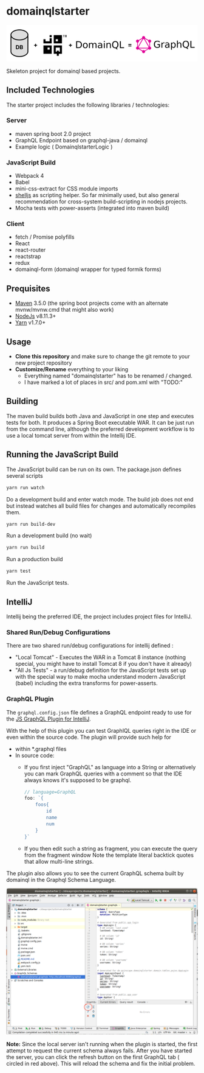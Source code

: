 # domainqlstarter 

![DB + JOOQ + DomainQL = GraphQL](./misc/visual.png)

Skeleton project for domainql based projects.


## Included Technologies

The starter project includes the following libraries / technologies:

### Server

 * maven spring boot 2.0 project
 * GraphQL Endpoint based on graphql-java / domainql
 * Example logic ( DomainqlstarterLogic )
 
### JavaScript Build
 
 * Webpack 4 
 * Babel 
 * mini-css-extract for CSS module imports
 * [shelljs](https://github.com/shelljs/shelljs) as scripting helper. So far minimally used, 
   but also general recommendation for cross-system build-scripting in nodejs projects.
 * Mocha tests with power-asserts (integrated into maven build)
 
### Client
 * fetch / Promise polyfills
 * React
 * react-router
 * reactstrap
 * redux
 * domainql-form (domainql wrapper for typed formik forms)

## Prequisites

 * [Maven](https://maven.apache.org/download.cgi) 3.5.0 (the spring boot projects come with an alternate mvnw/mvnw.cmd that might also work)
 * [NodeJs](https://nodejs.org/en/download/) v8.11.3+ 
 * [Yarn](https://yarnpkg.com/) v1.7.0+ 
 
## Usage

 * **Clone this repository** and make sure to change the git remote to your new project repository
 * **Customize/Rename** everything to your liking
   * Everything named "domainqlstarter" has to be renamed / changed. 
   * I have marked a lot of places in src/ and pom.xml with "TODO:" 

## Building

The maven build builds both Java and JavaScript in one step and executes tests for both. It
produces a Spring Boot executable WAR. It can be just run from the command line, although the
preferred development workflow is to use a local tomcat server from within the Intellij IDE. 

 
## Running the JavaScript Build 

The JavaScript build can be run on its own. The package.json defines several scripts

```sh
yarn run watch
```

Do a development build and enter watch mode. The build job does not end but instead watches
all build files for changes and automatically recompiles them.

```sh
yarn run build-dev
```

Run a development build (no wait)

```sh
yarn run build
```

Run a production build

```sh
yarn test
```

Run the JavaScript tests.

## IntelliJ

Intellij being the preferred IDE, the project includes project files for IntelliJ.

### Shared Run/Debug Configurations

There are two shared run/debug configurations for intellij defined :

 * "Local Tomcat" - Executes the WAR in a Tomcat 8 instance (nothing special, you might have to install Tomcat 8 if you don't have it already)
 * "All Js Tests" - a run/debug definition for the JavaScript tests set up with the special way to make
 mocha understand modern JavaScript (babel) including the extra transforms for power-asserts.

### GraphQL Plugin

The `graphql.config.json` file defines a GraphQL endpoint ready to use for the [JS GraphQL Plugin for IntelliJ](https://plugins.jetbrains.com/plugin/8097-js-graphql).

With the help of this plugin you can test GraphlQL queries right in the IDE or even within
the source code. The plugin will provide such help for

 * within *.graphql files
 * In source code:
   * If you first inject "GraphQL" as language into a String or  alternatively 
     you can mark GraphQL queries with a comment so that the IDE always knows 
     it's supposed to be graphql.
   
     ```js
     // language=GraphQL
     foo: `{
         foos{
             id
             name
             num
         }
     }`
     ```
   *  If you then edit such a string as fragment, you can execute the query from the 
   fragment window
Note the template literal backtick quotes that allow multi-line strings.

The plugin also allows you to see the current GraphQL schema built by domainql in the Graphql Schema Language.

![IntelliJ IDE with GraphQL plugin](./misc/js-graphql.png)  

**Note:** Since the local server isn't running when the plugin is started, the first attempt
to request the current schema always fails. After you have started the server, you can click the
refresh button on the first GraphQL tab ( circled in red above). This will reload the schema and 
fix the initial problem. 
